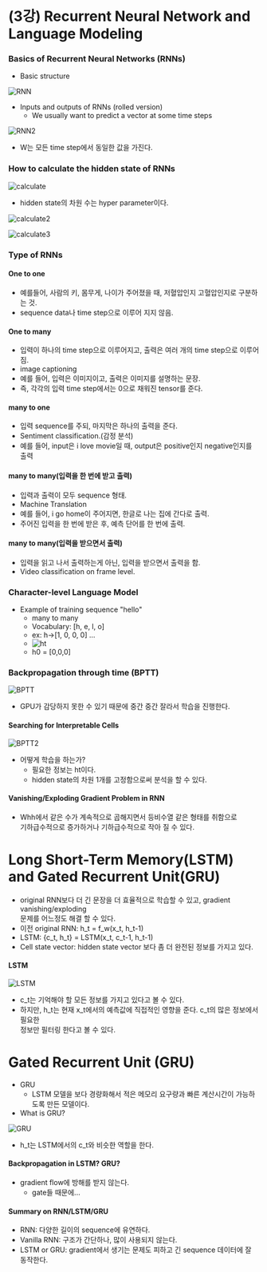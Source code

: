 # (3강) Recurrent Neural Network and Language Modeling
### Basics of Recurrent Neural Networks (RNNs)
- Basic structure

![RNN](./image/1.JPG)

- Inputs and outputs of RNNs (rolled version)
	- We usually want to predict a vector at some time steps

![RNN2](./image/2.JPG)

- W는 모든 time step에서 동일한 값을 가진다.
### How to calculate the hidden state of RNNs
![calculate](./image/3.JPG)

- hidden state의 차원 수는 hyper parameter이다.

![calculate2](./image/4.JPG)

![calculate3](./image/5.JPG)

### Type of RNNs
#### One to one
- 예를들어, 사람의 키, 몸무게, 나이가 주어졌을 때, 저혈압인지 고혈압인지로 구분하는 것.
- sequence data나 time step으로 이루어 지지 않음.
#### One to many
- 입력이 하나의 time step으로 이루어지고, 출력은 여러 개의 time step으로 이루어짐.
- image captioning
- 예를 들어, 입력은 이미지이고, 출력은 이미지를 설명하는 문장.
- 즉, 각각의 입력 time step에서는 0으로 채워진 tensor를 준다.
#### many to one
- 입력 sequence를 주되, 마지막은 하나의 출력을 준다.
- Sentiment classification.(감정 분석)
- 예를 들어, input은 i love movie일 때, output은 positive인지 negative인지를 출력
#### many to many(입력을 한 번에 받고 출력)
- 입력과 출력이 모두 sequence 형태.
- Machine Translation
- 예를 들어, i go home이 주어지면, 한글로 나는 집에 간다로 출력.
- 주어진 입력을 한 번에 받은 후, 예측 단어를 한 번에 출력.
#### many to many(입력을 받으면서 출력)
- 입력을 읽고 나서 출력하는게 아닌, 입력을 받으면서 출력을 함.
- Video classification on frame level.

### Character-level Language Model
- Example of training sequence "hello"
	- many to many
	- Vocabulary: [h, e, l, o]
	- ex: h->[1, 0, 0, 0] ...
	- ![ht](./image/6.JPG)
	- h0 = [0,0,0]

### Backpropagation through time (BPTT)
![BPTT](./image/7.JPG)

- GPU가 감당하지 못한 수 있기 때문에 중간 중간 잘라서 학습을 진행한다.

#### Searching for Interpretable Cells
![BPTT2](./image/8.JPG)

- 어떻게 학습을 하는가?
	- 필요한 정보는 ht이다.
	- hidden state의 차원 1개를 고정함으로써 분석을 할 수 있다.

#### Vanishing/Exploding Gradient Problem in RNN
- Whh에서 같은 수가 계속적으로 곱해지면서 등비수열 같은 형태를 취함으로<br> 기하급수적으로 증가하거나 기하급수적으로 작아 질 수 있다.

# Long Short-Term Memory(LSTM) and Gated Recurrent Unit(GRU)
- original RNN보다 더 긴 문장을 더 효율적으로 학습할 수 있고, gradient vanishing/exploding<br> 문제를 어느정도 해결 할 수 있다.
- 이전 original RNN: h_t = f_w(x_t, h_t-1)
- LSTM: {c_t, h_t} = LSTM(x_t, c_t-1, h_t-1)
- Cell state vector: hidden state vector 보다 좀 더 완전된 정보를 가지고 있다.

#### LSTM
![LSTM](./image/9.JPG)

- c_t는 기억해야 할 모든 정보를 가지고 있다고 볼 수 있다.
- 하지만, h_t는 현재 x_t에서의 예측값에 직접적인 영향을 준다. c_t의 많은 정보에서 필요한<br> 정보만 필터링 한다고 볼 수 있다.


# Gated Recurrent Unit (GRU)
- GRU
	- LSTM 모델을 보다 경량화해서 적은 메모리 요구량과 빠른 계산시간이 가능하도록 만든 모델이다.
- What is GRU?

![GRU](./image/10.JPG)

- h_t는 LSTM에서의 c_t와 비슷한 역할을 한다.

#### Backpropagation in LSTM? GRU?
- gradient flow에 방해를 받지 않는다.
	- gate들 때문에...

#### Summary on RNN/LSTM/GRU
- RNN: 다양한 길이의 sequence에 유연하다.
- Vanilla RNN: 구조가 간단하나, 많이 사용되지 않는다.
- LSTM or GRU: gradient에서 생기는 문제도 피하고 긴 sequence 데이터에 잘 동작한다.
